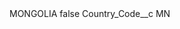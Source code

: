 <?xml version="1.0" encoding="UTF-8"?>
<CustomMetadata xmlns="http://soap.sforce.com/2006/04/metadata" xmlns:xsi="http://www.w3.org/2001/XMLSchema-instance" xmlns:xsd="http://www.w3.org/2001/XMLSchema">
    <label>MONGOLIA</label>
    <protected>false</protected>
    <values>
        <field>Country_Code__c</field>
        <value xsi:type="xsd:string">MN</value>
    </values>
</CustomMetadata>
